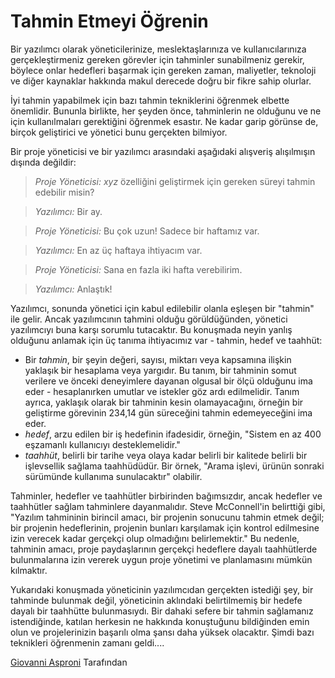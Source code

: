 # Tahmin Etmeyi Öğrenin

Bir yazılımcı olarak yöneticilerinize, meslektaşlarınıza ve kullanıcılarınıza gerçekleştirmeniz gereken görevler için tahminler sunabilmeniz gerekir, böylece onlar hedefleri başarmak için gereken zaman, maliyetler, teknoloji ve diğer kaynaklar hakkında makul derecede doğru bir fikre sahip olurlar.

İyi tahmin yapabilmek için bazı tahmin tekniklerini öğrenmek elbette önemlidir. Bununla birlikte, her şeyden önce, tahminlerin ne olduğunu ve ne için kullanılmaları gerektiğini öğrenmek esastır. Ne kadar garip görünse de, birçok geliştirici ve yönetici bunu gerçekten bilmiyor.

Bir proje yöneticisi ve bir yazılımcı arasındaki aşağıdaki alışveriş alışılmışın dışında değildir:

> *Proje Yöneticisi:* *xyz* özelliğini geliştirmek için gereken süreyi tahmin edebilir misin?

> *Yazılımcı:* Bir ay.

> *Proje Yöneticisi:* Bu çok uzun! Sadece bir haftamız var.

> *Yazılımcı:* En az üç haftaya ihtiyacım var.

> *Proje Yöneticisi:* Sana en fazla iki hafta verebilirim.

> *Yazılımcı:* Anlaştık!

Yazılımcı, sonunda yönetici için kabul edilebilir olanla eşleşen bir "tahmin" ile gelir. Ancak yazılımcının tahmini olduğu görüldüğünden, yönetici yazılımcıyı buna karşı sorumlu tutacaktır. Bu konuşmada neyin yanlış olduğunu anlamak için üç tanıma ihtiyacımız var - tahmin, hedef ve taahhüt:

- Bir *tahmin*, bir şeyin değeri, sayısı, miktarı veya kapsamına ilişkin yaklaşık bir hesaplama veya yargıdır. Bu tanım, bir tahminin somut verilere ve önceki deneyimlere dayanan olgusal bir ölçü olduğunu ima eder - hesaplanırken umutlar ve istekler göz ardı edilmelidir. Tanım ayrıca, yaklaşık olarak bir tahminin kesin olamayacağını, örneğin bir geliştirme görevinin 234,14 gün süreceğini tahmin edemeyeceğini ima eder.
- *hedef*, arzu edilen bir iş hedefinin ifadesidir, örneğin, "Sistem en az 400 eşzamanlı kullanıcıyı desteklemelidir."
- *taahhüt*, belirli bir tarihe veya olaya kadar belirli bir kalitede belirli bir işlevsellik sağlama taahhüdüdür. Bir örnek, "Arama işlevi, ürünün sonraki sürümünde kullanıma sunulacaktır" olabilir.

Tahminler, hedefler ve taahhütler birbirinden bağımsızdır, ancak hedefler ve taahhütler sağlam tahminlere dayanmalıdır. Steve McConnell'in belirttiği gibi, "Yazılım tahmininin birincil amacı, bir projenin sonucunu tahmin etmek değil; bir projenin hedeflerinin, projenin bunları karşılamak için kontrol edilmesine izin verecek kadar gerçekçi olup olmadığını belirlemektir." Bu nedenle, tahminin amacı, proje paydaşlarının gerçekçi hedeflere dayalı taahhütlerde bulunmalarına izin vererek uygun proje yönetimi ve planlamasını mümkün kılmaktır.

Yukarıdaki konuşmada yöneticinin yazılımcıdan gerçekten istediği şey, bir tahminde bulunmak değil, yöneticinin aklındaki belirtilmemiş bir hedefe dayalı bir taahhütte bulunmasıydı. Bir dahaki sefere bir tahmin sağlamanız istendiğinde, katılan herkesin ne hakkında konuştuğunu bildiğinden emin olun ve projelerinizin başarılı olma şansı daha yüksek olacaktır. Şimdi bazı teknikleri öğrenmenin zamanı geldi....

[Giovanni Asproni](http://programmer.97things.oreilly.com/wiki/index.php/Giovanni_Asproni) Tarafından